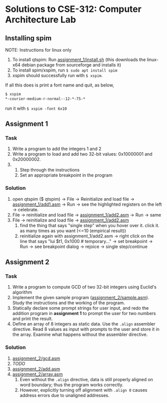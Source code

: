 # Solutions to CSE-312: Computer Architecture Lab

## Installing spim
NOTE: Instructions for linux only
1. To install qtspim: Run [assignment\_1/install.sh](assignment_1/install.sh) (this downloads the linux-x64 debian package from sourceforge and installs it)
2. To install spim/xspim, run `$ sudo apt install spim`
3. xspim should successfully run with `$ xspim`.

If all this does is print a font name and quit, as below,
```bash
$ xspim
*-courier-medium-r-normal--12-*-75-*
```
run it with `$ xspim -font 6x10`

## Assignment 1

### Task
1. Write a program to add the integers 1 and 2
2. Write a program to load and add two 32-bit values: 0x10000001 and 0x20000002.
3.
    1. Step through the instructions  
    2. Set an appropriate breakpoint in the program

### Solution
1. open qtspim ($ qtspim) -> File -> Reinitialize and load file -> [assignment\_1/add1.asm](assignment_1/add1.asm) -> Run ->  see the highlighted registers on the left -> celebrate.
2. File -> reinitialize and load file -> [assignment\_1/add2.asm](assignment_1/add2.asm) -> Run -> same
3. File -> reinitialize and load file ->  [assignment\_1/add2.asm](assignment_1/add2.asm)
    1. find the thing that says "single step" when you hover over it. click it. as many times as you want (<=10 (empirical result))
    2. reinitialize again with assignment\_1/add2.asm -> right click on the line that says "lui $t1, 0x1000 # temporary..." -> set breakpoint -> Run -> see breakpoint dialog -> rejoice -> single step/continue

## Assignment 2

### Task
1. Write a program to compute GCD of two 32-bit integers using Euclid's algorithm
2. Implement the given sample program ([assignment\_2/sample.asm](assignment_2/sample.asm)). Study the instructions and the working of the program.
3. Statically declare some prompt strings for user input, and redo the addition program in **assignment 1** to prompt the user for two numbers and print the result.
4. Define an array of 8 integers as static data. Use the `.align` assembler directive. Read 8 values as input with prompts to the user and store it in the array. Examine what happens without the assembler directive.

### Solution
1. [assignment\_2/gcd.asm](assignment_2/gcd.asm)
2. *TODO*
3. [assignment\_2/add.asm](assignment_2/add.asm)
4. [assignment\_2/array.asm](assignment_2/array.asm)
    1. Even without the `.align` directive, data is still properly aligned on word boundary; thus the program works correctly.
    2. However, explicitly turning off alignment with `.align 0` causes address errors due to unaligned addresses.
